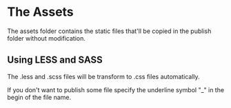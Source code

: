 # The Assets

The assets folder contains the static files that'll be copied in the publish folder without modification.

## Using LESS and SASS

The .less and .scss files will be transform to .css files automatically.

If you don't want to publish some file specify the underline symbol "_" in the begin of the file name.